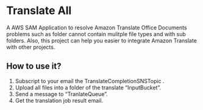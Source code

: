 # Translate All
A AWS SAM Application to resolve Amazon Translate Office Documents problems such as folder cannot contain mulitple file types and with sub folders.
Also, this project can help you easier to integrate Amazon Translate with other projects.

## How to use it?
1.	Subscript to your email the TranslateCompletionSNSTopic .
2.	Upload all files into a folder of the translate “InputBucket”.
3.	Send a message to “TranlateQueue”.
4.	Get the translation job result email.


